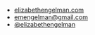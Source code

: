 - <i class="fas fa-globe" aria-hidden="true"></i> [elizabethengelman.com](https://www.elizabethengelman.com)
- <i class="fas fa-envelope" aria-hidden="true"></i> [emengelman@gmail.com](emengelman@gmail.com)
- <i class="fab fa-fw fa-github" aria-hidden="true"></i> [@elizabethengelman](https://github.com/elizabethengelman)
